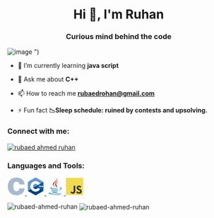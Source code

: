
<h1 align="center">Hi 👋, I'm Ruhan</h1>
<h3 align="center">Curious mind behind the code</h3>
<img width="400" height="600" alt="image" src="https://github.com/user-attachments/assets/a6524c94-58fc-4bc7-b8ae-d6a1b821119f" />
")

- 🌱 I’m currently learning **java script**

- 💬 Ask me about **C++**

- 📫 How to reach me **rubaedrohan@gmail.com**

- ⚡ Fun fact **📉Sleep schedule: ruined by contests and upsolving.**

<h3 align="left">Connect with me:</h3>
<p align="left">
<a href="https://fb.com/rubaed ahmed ruhan" target="blank"><img align="center" src="https://raw.githubusercontent.com/rahuldkjain/github-profile-readme-generator/master/src/images/icons/Social/facebook.svg" alt="rubaed ahmed ruhan" height="30" width="40" /></a>
</p>

<h3 align="left">Languages and Tools:</h3>
<p align="left"> <a href="https://www.cprogramming.com/" target="_blank" rel="noreferrer"> <img src="https://raw.githubusercontent.com/devicons/devicon/master/icons/c/c-original.svg" alt="c" width="40" height="40"/> </a> <a href="https://www.w3schools.com/cpp/" target="_blank" rel="noreferrer"> <img src="https://raw.githubusercontent.com/devicons/devicon/master/icons/cplusplus/cplusplus-original.svg" alt="cplusplus" width="40" height="40"/> </a> <a href="https://www.java.com" target="_blank" rel="noreferrer"> <img src="https://raw.githubusercontent.com/devicons/devicon/master/icons/java/java-original.svg" alt="java" width="40" height="40"/> </a> <a href="https://developer.mozilla.org/en-US/docs/Web/JavaScript" target="_blank" rel="noreferrer"> <img src="https://raw.githubusercontent.com/devicons/devicon/master/icons/javascript/javascript-original.svg" alt="javascript" width="40" height="40"/> </a> </p>

<p><img align="left" src="https://github-readme-stats.vercel.app/api/top-langs?username=rubaed-ahmed-ruhan&show_icons=true&locale=en&layout=compact" alt="rubaed-ahmed-ruhan" /></p>

<p>&nbsp;<img align="center" src="https://github-readme-stats.vercel.app/api?username=rubaed-ahmed-ruhan&show_icons=true&locale=en" alt="rubaed-ahmed-ruhan" /></p>
